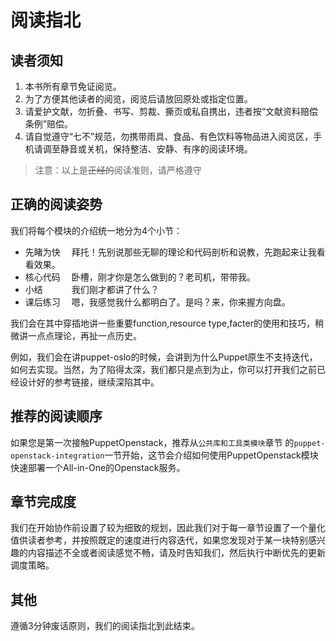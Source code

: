# 阅读指北

## 读者须知

1. 本书所有章节免证阅览。 
2. 为了方便其他读者的阅览，阅览后请放回原处或指定位置。 
3. 请爱护文献，勿折叠、书写、剪裁、撕页或私自携出，违者按“文献资料赔偿条例”赔偿。 
4. 请自觉遵守“七不”规范，勿携带雨具、食品、有色饮料等物品进入阅览区，手机请调至静音或关机，保持整洁、安静、有序的阅读环境。

> 注意：以上是~~正经的~~阅读准则，请严格遵守


## 正确的阅读姿势

我们将每个模块的介绍统一地分为4个小节：

* 先睹为快  &emsp;拜托！先别说那些无聊的理论和代码剖析和说教，先跑起来让我看看效果。
* 核心代码  &emsp;卧槽，刚才你是怎么做到的？老司机，带带我。
* 小结     &emsp;&emsp;&emsp;我们刚才都讲了什么？
* 课后练习  &emsp;嗯，我感觉我什么都明白了。是吗？来，你来握方向盘。

我们会在其中穿插地讲一些重要function,resource type,facter的使用和技巧，稍微讲一点点理论，再扯一点历史。

例如，我们会在讲puppet-oslo的时候，会讲到为什么Puppet原生不支持迭代，如何去实现。当然，为了陷得太深，我们都只是点到为止，你可以打开我们之前已经设计好的参考链接，继续深陷其中。

## 推荐的阅读顺序

如果您是第一次接触PuppetOpenstack，推荐从`公共库和工具类模块`章节 的`puppet-openstack-integration`一节开始，这节会介绍如何使用PuppetOpenstack模块快速部署一个All-in-One的Openstack服务。

## 章节完成度

我们在开始协作前设置了较为细致的规划，因此我们对于每一章节设置了一个量化值供读者参考，并按照既定的速度进行内容迭代，如果您发现对于某一块特别感兴趣的内容描述不全或者阅读感觉不畅，请及时告知我们，然后执行中断优先的更新调度策略。

## 其他

遵循3分钟废话原则，我们的阅读指北到此结束。

